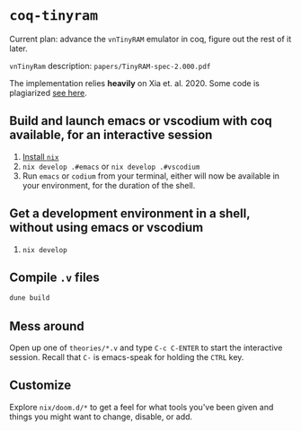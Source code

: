 # `coq-tinyram`

Current plan: advance the `vnTinyRAM` emulator in coq, figure out the rest of it later.

`vnTinyRam` description: `papers/TinyRAM-spec-2.000.pdf`

The implementation relies **heavily** on Xia et. al. 2020. Some code is plagiarized [see here](https://github.com/DeepSpec/InteractionTrees/blob/master/tutorial/Asm.v).

## Build and launch emacs or vscodium with coq available, for an interactive session

1. [Install `nix`](https://nixos.org/download.html)
2. `nix develop .#emacs` or `nix develop .#vscodium`
3. Run `emacs` or `codium` from your terminal, either will now be available in
   your environment, for the duration of the shell.

## Get a development environment in a shell, without using emacs or vscodium


1. `nix develop`

## Compile `.v` files

```sh
dune build
```

## Mess around

Open up one of `theories/*.v` and type `C-c C-ENTER` to start the interactive session. Recall that `C-` is emacs-speak for holding the `CTRL` key.

## Customize

Explore `nix/doom.d/*` to get a feel for what tools you've been given and things you might want to change, disable, or add.
